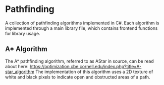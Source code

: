 # Pathfinding
A collection of pathfinding algorithms implemented in C#. Each algorithm is implemented through a main library file, which contains frontend functions for library usage.
## A* Algorithm
The A* pathfinding algorithm, referred to as AStar in source, can be read about here: https://optimization.cbe.cornell.edu/index.php?title=A-star_algorithm
The implementation of this algorithm uses a 2D texture of white and black pixels to indicate open and obstructed areas of a path.
